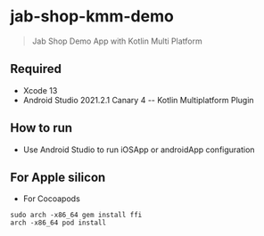 # jab-shop-kmm-demo

> Jab Shop Demo App with Kotlin Multi Platform

## Required
- Xcode 13
- Android Studio 2021.2.1 Canary 4
-- Kotlin Multiplatform Plugin

## How to run
- Use Android Studio to run iOSApp or androidApp configuration

## For Apple silicon 

- For Cocoapods
```
sudo arch -x86_64 gem install ffi
arch -x86_64 pod install
```
